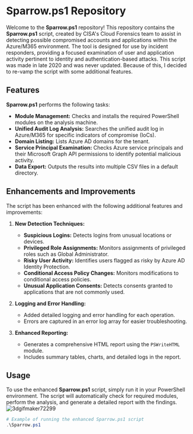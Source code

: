 # Sparrow.ps1 Repository

Welcome to the **Sparrow.ps1** repository! This repository contains the **Sparrow.ps1** script, created by CISA's Cloud Forensics team to assist in detecting possible compromised accounts and applications within the Azure/M365 environment. The tool is designed for use by incident responders, providing a focused examination of user and application activity pertinent to identity and authentication-based attacks. This script was made in late 2020 and was never updated. Because of this, I decided to re-vamp the script with some additional features. 

## Features

**Sparrow.ps1** performs the following tasks:

- **Module Management:** Checks and installs the required PowerShell modules on the analysis machine.
- **Unified Audit Log Analysis:** Searches the unified audit log in Azure/M365 for specific indicators of compromise (IoCs).
- **Domain Listing:** Lists Azure AD domains for the tenant.
- **Service Principal Examination:** Checks Azure service principals and their Microsoft Graph API permissions to identify potential malicious activity.
- **Data Export:** Outputs the results into multiple CSV files in a default directory.

## Enhancements and Improvements

The script has been enhanced with the following additional features and improvements:

1. **New Detection Techniques:**
   - **Suspicious Logins:** Detects logins from unusual locations or devices.
   - **Privileged Role Assignments:** Monitors assignments of privileged roles such as Global Administrator.
   - **Risky User Activity:** Identifies users flagged as risky by Azure AD Identity Protection.
   - **Conditional Access Policy Changes:** Monitors modifications to conditional access policies.
   - **Unusual Application Consents:** Detects consents granted to applications that are not commonly used.

2. **Logging and Error Handling:**
   - Added detailed logging and error handling for each operation.
   - Errors are captured in an error log array for easier troubleshooting.

3. **Enhanced Reporting:**
   - Generates a comprehensive HTML report using the `PSWriteHTML` module.
   - Includes summary tables, charts, and detailed logs in the report.

## Usage

To use the enhanced **Sparrow.ps1** script, simply run it in your PowerShell environment. The script will automatically check for required modules, perform the analysis, and generate a detailed report with the findings.
![3dgifmaker72299](https://github.com/wheelbytesec/ImprovedSparrow/assets/170215972/288bda06-0e34-4a00-8d28-70bff89e1f4f)



```powershell
# Example of running the enhanced Sparrow.ps1 script
.\Sparrow.ps1
